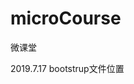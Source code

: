 # microCourse
微课堂

2019.7.17
	bootstrup文件位置<link rel="stylesheet" type="text/css" href="/microCourse/public/static/bootstrap.min.css">